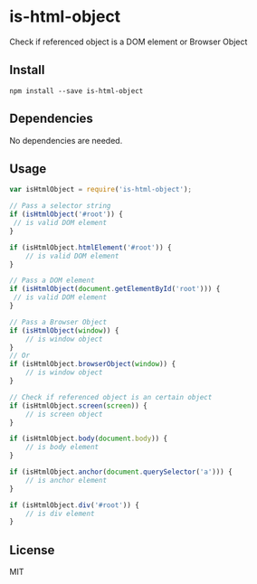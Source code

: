 # is-html-object
Check if referenced object is a DOM element or Browser Object

## Install
```shell
npm install --save is-html-object
```

## Dependencies
No dependencies are needed.

## Usage
```js
var isHtmlObject = require('is-html-object');

// Pass a selector string
if (isHtmlObject('#root')) {
 // is valid DOM element
}

if (isHtmlObject.htmlElement('#root')) {
	// is valid DOM element
}

// Pass a DOM element
if (isHtmlObject(document.getElementById('root'))) {
 // is valid DOM element
}

// Pass a Browser Object
if (isHtmlObject(window)) {
	// is window object
}
// Or
if (isHtmlObject.browserObject(window)) {
	// is window object
}

// Check if referenced object is an certain object
if (isHtmlObject.screen(screen)) {
	// is screen object
}

if (isHtmlObject.body(document.body)) {
	// is body element
}

if (isHtmlObject.anchor(document.querySelector('a'))) {
	// is anchor element
}

if (isHtmlObject.div('#root')) {
	// is div element
}
```

## License
MIT